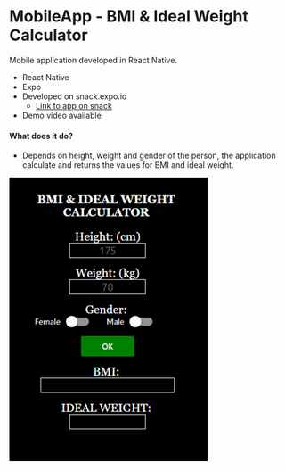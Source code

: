 # MobileApp - BMI & Ideal Weight Calculator
Mobile application developed in React Native.


* React Native
* Expo
* Developed on snack.expo.io <br/>
  - [Link to app on snack](https://snack.expo.io/@dacili/bmi)
* Demo video available

#### What does it do?
* Depends on height, weight and gender of the person, the application calculate and returns the values for BMI and ideal weight.


![alt text](https://github.com/Dacili/MobileApp-BMI-IdealWeightCalculator/blob/master/bmiGIF.gif)

